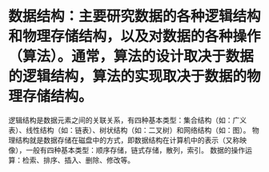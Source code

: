 # 数据结构：主要研究数据的各种逻辑结构和物理存储结构，以及对数据的各种操作（算法）。通常，算法的设计取决于数据的逻辑结构，算法的实现取决于数据的物理存储结构。

逻辑结构是数据元素之间的关联关系，有四种基本类型：集合结构（如：广义表）、线性结构（如：链表）、树状结构（如：二叉树）和网络结构（如：图）。
物理结构就是数据存储在磁盘中的方式，即数据结构在计算机中的表示（又称映像），一般有四种基本类型：顺序存储，链式存储，散列，索引。
数据的操作运算：检索、排序、插入、删除、修改等。
